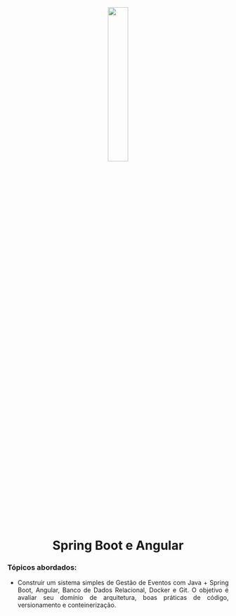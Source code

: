 <div align="center">
  <img src="https://github.com/ralflima/spring_boot_modulo4/blob/main/logo.png" width="30%">
  <h1 style="border-bottom:none">Spring Boot e Angular</h1>
  
 
  <div align="justify">
  <h3>Tópicos abordados:</h3>
  
   + Construir um sistema simples de Gestão de Eventos com Java + Spring Boot, Angular, Banco de Dados Relacional, Docker e Git. O objetivo é avaliar seu domínio de arquitetura, boas práticas de código, versionamento e conteinerização.

  </div>
</div>
